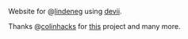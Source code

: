 Website for @[lindeneg](https://github.com/lindeneg) using [devii](https://devii.dev/).

Thanks @[colinhacks](https://github.com/colinhacks) for [this](https://github.com/colinhacks/devii) project and many more.
